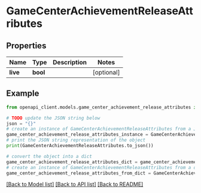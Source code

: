 # GameCenterAchievementReleaseAttributes


## Properties

Name | Type | Description | Notes
------------ | ------------- | ------------- | -------------
**live** | **bool** |  | [optional] 

## Example

```python
from openapi_client.models.game_center_achievement_release_attributes import GameCenterAchievementReleaseAttributes

# TODO update the JSON string below
json = "{}"
# create an instance of GameCenterAchievementReleaseAttributes from a JSON string
game_center_achievement_release_attributes_instance = GameCenterAchievementReleaseAttributes.from_json(json)
# print the JSON string representation of the object
print(GameCenterAchievementReleaseAttributes.to_json())

# convert the object into a dict
game_center_achievement_release_attributes_dict = game_center_achievement_release_attributes_instance.to_dict()
# create an instance of GameCenterAchievementReleaseAttributes from a dict
game_center_achievement_release_attributes_from_dict = GameCenterAchievementReleaseAttributes.from_dict(game_center_achievement_release_attributes_dict)
```
[[Back to Model list]](../README.md#documentation-for-models) [[Back to API list]](../README.md#documentation-for-api-endpoints) [[Back to README]](../README.md)



